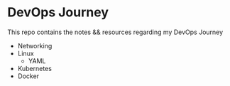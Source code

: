 # DevOps Journey

This repo contains the notes && resources regarding my DevOps Journey

- Networking
- Linux
  - YAML
- Kubernetes
- Docker
